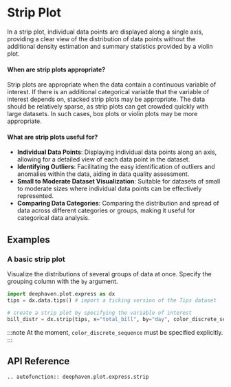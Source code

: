# Strip Plot

In a strip plot, individual data points are displayed along a single axis, providing a clear view of the distribution of data points without the additional density estimation and summary statistics provided by a violin plot.

#### When are strip plots appropriate?

Strip plots are appropriate when the data contain a continuous variable of interest. If there is an additional categorical variable that the variable of interest depends on, stacked strip plots may be appropriate. The data should be relatively sparse, as strip plots can get crowded quickly with large datasets. In such cases, box plots or violin plots may be more appropriate.

#### What are strip plots useful for?

- **Individual Data Points**: Displaying individual data points along an axis, allowing for a detailed view of each data point in the dataset.
- **Identifying Outliers**: Facilitating the easy identification of outliers and anomalies within the data, aiding in data quality assessment.
- **Small to Moderate Dataset Visualization**: Suitable for datasets of small to moderate sizes where individual data points can be effectively represented.
- **Comparing Data Categories**: Comparing the distribution and spread of data across different categories or groups, making it useful for categorical data analysis.

## Examples

### A basic strip plot

Visualize the distributions of several groups of data at once. Specify the grouping column with the `by` argument.

```python order=bill_distr,tips
import deephaven.plot.express as dx
tips = dx.data.tips() # import a ticking version of the Tips dataset

# create a strip plot by specifying the variable of interest
bill_distr = dx.strip(tips, x="total_bill", by="day", color_discrete_sequence=["lightblue"])
```

:::note
At the moment, `color_discrete_sequence` must be specified explicitly.
:::

## API Reference
```{eval-rst}
.. autofunction:: deephaven.plot.express.strip
```
